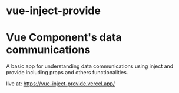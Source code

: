 # vue-inject-provide

# Vue Component's data communications

A basic app for understanding data communications using inject and provide including props and others functionalities.

live at: https://vue-inject-provide.vercel.app/


